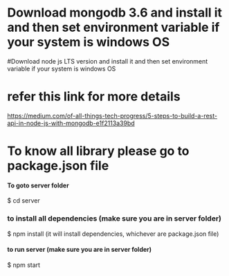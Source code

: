 
# Download mongodb 3.6 and install it and then set environment variable if your system is windows OS
#Download node js LTS version and install it and then set environment variable if your system is windows OS

# refer this link for more details
https://medium.com/of-all-things-tech-progress/5-steps-to-build-a-rest-api-in-node-js-with-mongodb-e1f2113a39bd

# To know all library please go to package.json file


#### To goto server folder
  $ cd server


### to install all dependencies (make sure you are in server folder)  

  $ npm install (it will install dependencies, whichever are package.json file)



#### to run server (make sure you are in server folder)

  $ npm start
